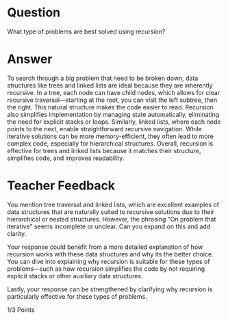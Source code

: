# Question

What type of problems are best solved using recursion?

# Answer
To search through a big problem that need to be broken down, data structures like trees and linked lists are ideal because they are inherently recursive. In a tree, each node can have child nodes, which allows for clear recursive traversal—starting at the root, you can visit the left subtree, then the right. This natural structure makes the code easier to read. Recursion also simplifies implementation by managing state automatically, eliminating the need for explicit stacks or loops. Similarly, linked lists, where each node points to the next, enable straightforward recursive navigation. While iterative solutions can be more memory-efficient, they often lead to more complex code, especially for hierarchical structures. Overall, recursion is effective for trees and linked lists because it matches their structure, simplifies code, and improves readability.

# Teacher Feedback
You mention tree traversal and linked lists, which are excellent examples of data structures that are naturally suited to recursive solutions due to their hierarchical or nested structures. However, the phrasing "On problem that iterative" seems incomplete or unclear. Can you expand on this and add clarity.

Your response could benefit from a more detailed explanation of how recursion works with these data structures and why its the better choice. You can dive into explaining why recursion is suitable for these types of problems—such as how recursion simplifies the code by not requiring explicit stacks or other auxiliary data structures. 

Lastly, your response can be strengthened by clarifying why recursion is particularly effective for these types of problems.


1/3 Points